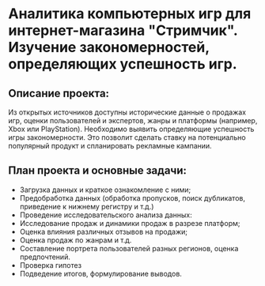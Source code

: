 # Аналитика компьютерных игр для интернет-магазина "Стримчик". Изучение закономерностей, определяющих успешность игр.

## Описание проекта:

Из открытых источников доступны исторические данные о продажах игр, оценки пользователей и экспертов, жанры и платформы (например, Xbox или PlayStation). Необходимо выявить определяющие успешность игры закономерности. Это позволит сделать ставку на потенциально популярный продукт и спланировать рекламные кампании.

## План проекта и основные задачи:

- Загрузка данных и краткое ознакомление с ними;
- Предобработка данных (обработка пропусков, поиск дубликатов, приведение к нижнему регистру и т.д.)
- Проведение исследовательского анализа данных:
- Исследование продаж и динамики продаж в разрезе платформ;
- Оценка влияния различных отзывов на продажи;
- Оценка продаж по жанрам и т.д.
- Составление портрета пользователей разных регионов, оценка предпочтений.
- Проверка гипотез
- Подведение итогов, формулирование выводов.
